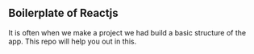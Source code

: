 ## Boilerplate of Reactjs

It is often when we make a project we had build a basic structure of the app. This repo will help you out in this.
